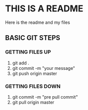 # THIS IS A README

Here is the readme and my files

## BASIC GIT STEPS

### GETTING FILES UP

1. git add .
2. git commit -m "your message"
3. git push origin master

### GETTING FILES DOWN

1. git commit -m "pre pull commit"
2. git pull origin master
